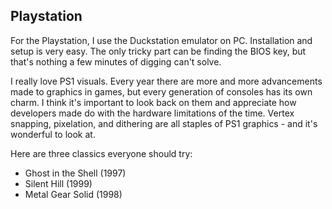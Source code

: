 ## Playstation

For the Playstation, I use the Duckstation emulator on PC. Installation and setup is very easy. The only tricky part can be finding the BIOS key, but that's nothing a few minutes of digging can't solve.

I really love PS1 visuals. Every year there are more and more advancements made to graphics in games, but every generation of consoles has its own charm. I think it's important to look back on them and appreciate how developers made do with the hardware limitations of the time. Vertex snapping, pixelation, and dithering are all staples of PS1 graphics - and it's wonderful to look at. 

 Here are three classics everyone should try:
 - Ghost in the Shell (1997)
 - Silent Hill (1999)
 - Metal Gear Solid (1998)


